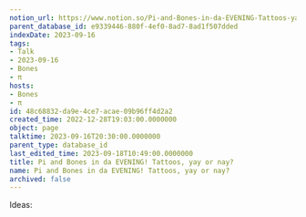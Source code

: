 ```yaml
---
notion_url: https://www.notion.so/Pi-and-Bones-in-da-EVENING-Tattoos-yay-or-nay-48c68832da9e4ce7acae09b96ff4d2a2
parent_database_id: e9339446-880f-4ef0-8ad7-8ad1f507dded
indexDate: 2023-09-16
tags:
- Talk
- 2023-09-16
- Bones
- π
hosts:
- Bones
- π
id: 48c68832-da9e-4ce7-acae-09b96ff4d2a2
created_time: 2022-12-28T19:03:00.0000000
object: page
talktime: 2023-09-16T20:30:00.0000000
parent_type: database_id
last_edited_time: 2023-09-18T10:49:00.0000000
title: Pi and Bones in da EVENING! Tattoos, yay or nay?
name: Pi and Bones in da EVENING! Tattoos, yay or nay?
archived: false
---
```


Ideas:
























